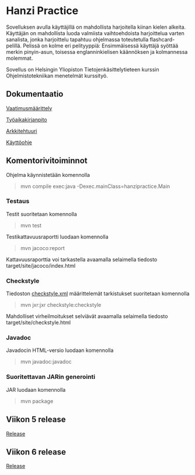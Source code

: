 # Hanzi Practice

Sovelluksen avulla käyttäjillä on mahdollista harjoitella kiinan kielen alkeita. Käyttäjän on mahdollista luoda valmiista vaihtoehdoista harjoittelua varten sanalista, jonka harjoittelu tapahtuu ohjelmassa toteutetulla flashcard-pelillä. Pelissä on kolme eri pelityyppiä: Ensimmäisessä käyttäjä syöttää merkin pinyin-asun, toisessa englanninkielisen käännöksen ja kolmannessa molemmat.

Sovellus on Helsingin Yliopiston Tietojenkäsittelytieteen kurssin Ohjelmistotekniikan menetelmät kurssityö. 

## Dokumentaatio

[Vaatimusmäärittely](https://github.com/kafenoir/ot-harjoitustyo/blob/master/dokumentointi/maarittelydokumentti.md)

[Työaikakirjanpito](https://github.com/kafenoir/ot-harjoitustyo/blob/master/dokumentointi/tyoaikakirjanpito.md)

[Arkkitehtuuri](https://github.com/kafenoir/ot-harjoitustyo/blob/master/dokumentointi/arkkitehtuuri.md)

[Käyttöohje](https://github.com/kafenoir/ot-harjoitustyo/blob/master/dokumentointi/kayttoohje.md)

## Komentorivitoiminnot

Ohjelma käynnistetään komennolla

>mvn compile exec:java -Dexec.mainClass=hanzipractice.Main

### Testaus

Testit suoritetaan komennolla

>mvn test

Testikattavuusraportti luodaan komennolla

>mvn jacoco:report

Kattavuusraporttia voi tarkastella avaamalla selaimella tiedosto target/site/jacoco/index.html

### Checkstyle

Tiedoston [checkstyle.xml](https://github.com/kafenoir/ot-harjoitustyo/blob/master/hanzipractice/checkstyle.xml) määrittelemät tarkistukset suoritetaan komennolla

>mvn jxr:jxr checkstyle:checkstyle

Mahdolliset virheilmoitukset selviävät avaamalla selaimella tiedosto target/site/checkstyle.html

### Javadoc

Javadocin HTML-versio luodaan komennolla

>mvn javadoc:javadoc

### Suoritettavan JARin generointi

JAR luodaan komennolla

>mvn package

## Viikon 5 release

[Release](https://github.com/kafenoir/ot-harjoitustyo/releases/tag/viikko5)

## Viikon 6 release

[Release](https://github.com/kafenoir/ot-harjoitustyo/releases/tag/viikko6)









